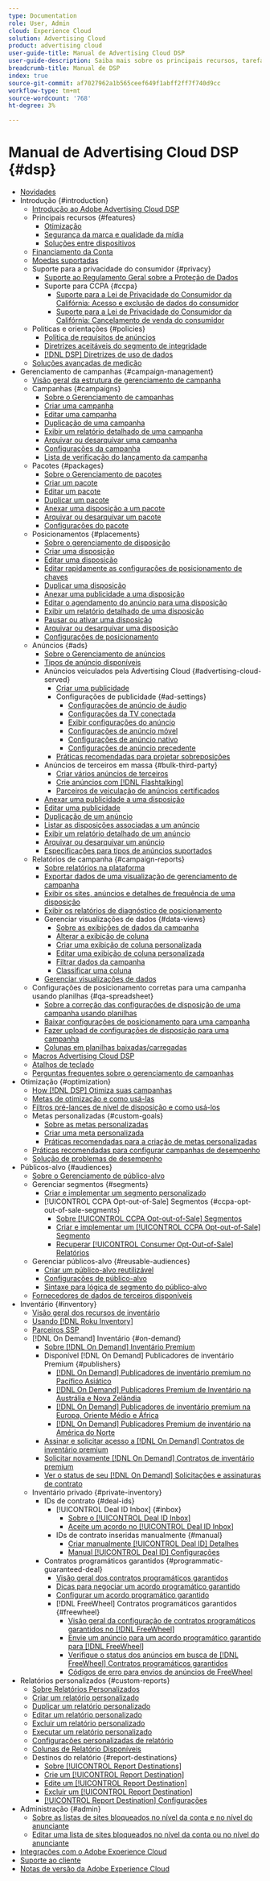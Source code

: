 ```yaml
---
type: Documentation
role: User, Admin
cloud: Experience Cloud
solution: Advertising Cloud
product: advertising cloud
user-guide-title: Manual de Advertising Cloud DSP
user-guide-description: Saiba mais sobre os principais recursos, tarefas, configurações e outros recursos necessários para gerenciar, otimizar e relatar suas estratégias de anúncios gráficos usando o Advertising Cloud DSP.
breadcrumb-title: Manual de DSP
index: true
source-git-commit: af7027962a1b565ceef649f1abff2ff7f740d9cc
workflow-type: tm+mt
source-wordcount: '768'
ht-degree: 3%

---
```



# Manual de Advertising Cloud DSP {#dsp}

+ [Novidades](/help/dsp/home.md)
+ Introdução {#introduction}
   + [Introdução ao Adobe Advertising Cloud DSP](/help/dsp/introduction/dsp-about.md)
   + Principais recursos {#features}
      + [Otimização](/help/dsp/introduction/features/optimization.md)
      + [Segurança da marca e qualidade da mídia](/help/dsp/introduction/features/brand-safety-media-quality.md)
      + [Soluções entre dispositivos](/help/dsp/introduction/features/cross-device-solutions.md)
   + [Financiamento da Conta](/help/dsp/introduction/billing/account-funding.md)
   + [Moedas suportadas](/help/dsp/currency.md)
   + Suporte para a privacidade do consumidor {#privacy}
      + [Suporte ao Regulamento Geral sobre a Proteção de Dados](https://experienceleague.adobe.com/docs/advertising-cloud/privacy/ad-cloud-gdpr.html)
      + Suporte para CCPA {#ccpa}
         + [Suporte para a Lei de Privacidade do Consumidor da Califórnia: Acesso e exclusão de dados do consumidor](https://experienceleague.adobe.com/docs/advertising-cloud/privacy/ccpa/ad-cloud-ccpa-access-delete.html)
         + [Suporte para a Lei de Privacidade do Consumidor da Califórnia: Cancelamento de venda do consumidor](https://experienceleague.adobe.com/docs/advertising-cloud/privacy/ccpa/ad-cloud-ccpa-opt-out-of-sale.html)
   + Políticas e orientações {#policies}
      + [Política de requisitos de anúncios](https://experienceleague.adobe.com/docs/advertising-cloud/policies/ad-requirements-policy.html)
      + [Diretrizes aceitáveis do segmento de integridade](https://experienceleague.adobe.com/docs/advertising-cloud/policies/health-segment-guidelines.html)
      + [[!DNL DSP] Diretrizes de uso de dados](https://experienceleague.adobe.com/docs/advertising-cloud/policies/data-usage-guidelines.html)
   + [Soluções avançadas de medição](/help/dsp/introduction/advanced-measurement-services.md)
+ Gerenciamento de campanhas {#campaign-management}
   + [Visão geral da estrutura de gerenciamento de campanha](/help/dsp/campaign-management/campaign-management-overview.md)
   + Campanhas {#campaigns}
      + [Sobre o Gerenciamento de campanhas](/help/dsp/campaign-management/campaigns/campaign-about.md)
      + [Criar uma campanha](/help/dsp/campaign-management/campaigns/campaign-create.md)
      + [Editar uma campanha](/help/dsp/campaign-management/campaigns/campaign-edit.md)
      + [Duplicação de uma campanha](/help/dsp/campaign-management/campaigns/campaign-duplicate.md)
      + [Exibir um relatório detalhado de uma campanha](/help/dsp/campaign-management/campaigns/campaign-view-report.md)
      + [Arquivar ou desarquivar uma campanha](/help/dsp/campaign-management/campaigns/campaign-archive-unarchive.md)
      + [Configurações da campanha](/help/dsp/campaign-management/campaigns/campaign-settings.md)
      + [Lista de verificação do lançamento da campanha](/help/dsp/campaign-management/campaign-launch-checklist.md)
   + Pacotes {#packages}
      + [Sobre o Gerenciamento de pacotes](/help/dsp/campaign-management/packages/package-about.md)
      + [Criar um pacote](/help/dsp/campaign-management/packages/package-create.md)
      + [Editar um pacote](/help/dsp/campaign-management/packages/package-edit.md)
      + [Duplicar um pacote](/help/dsp/campaign-management/packages/package-duplicate.md)
      + [Anexar uma disposição a um pacote](/help/dsp/campaign-management/packages/package-attach-placement.md)
      + [Arquivar ou desarquivar um pacote](/help/dsp/campaign-management/packages/package-archive-unarchive.md)
      + [Configurações do pacote](/help/dsp/campaign-management/packages/package-settings.md)
   + Posicionamentos {#placements}
      + [Sobre o gerenciamento de disposição](/help/dsp/campaign-management/placements/placement-about.md)
      + [Criar uma disposição](/help/dsp/campaign-management/placements/placement-create.md)
      + [Editar uma disposição](/help/dsp/campaign-management/placements/placement-edit.md)
      + [Editar rapidamente as configurações de posicionamento de chaves](/help/dsp/campaign-management/placements/placement-quick-edit.md)
      + [Duplicar uma disposição](/help/dsp/campaign-management/placements/placement-duplicate.md)
      + [Anexar uma publicidade a uma disposição](/help/dsp/campaign-management/ads/ad-attach-to-placement.md)
      + [Editar o agendamento do anúncio para uma disposição](/help/dsp/campaign-management/placements/placement-edit-ad-schedule.md)
      + [Exibir um relatório detalhado de uma disposição](/help/dsp/campaign-management/placements/placement-view-report.md)
      + [Pausar ou ativar uma disposição](/help/dsp/campaign-management/placements/placement-pause-activate.md)
      + [Arquivar ou desarquivar uma disposição](/help/dsp/campaign-management/placements/placement-archive-unarchive.md)
      + [Configurações de posicionamento](/help/dsp/campaign-management/placements/placement-settings.md)
   + Anúncios {#ads}
      + [Sobre o Gerenciamento de anúncios](/help/dsp/campaign-management/ads/ad-about.md)
      + [Tipos de anúncio disponíveis](/help/dsp/campaign-management/ads/ad-types.md)
      + Anúncios veiculados pela Advertising Cloud {#advertising-cloud-served}
         + [Criar uma publicidade](/help/dsp/campaign-management/ads/ad-create.md)
         + Configurações de publicidade {#ad-settings}
            + [Configurações de anúncio de áudio](/help/dsp/campaign-management/ads/ad-settings-audio.md)
            + [Configurações da TV conectada](/help/dsp/campaign-management/ads/ad-settings-connected-tv.md)
            + [Exibir configurações do anúncio](/help/dsp/campaign-management/ads/ad-settings-display.md)
            + [Configurações de anúncio móvel](/help/dsp/campaign-management/ads/ad-settings-mobile.md)
            + [Configurações de anúncio nativo](/help/dsp/campaign-management/ads/ad-settings-native.md)
            + [Configurações de anúncio precedente](/help/dsp/campaign-management/ads/ad-settings-pre-roll.md)
         + [Práticas recomendadas para projetar sobreposições](/help/dsp/campaign-management/ads/ad-best-practices-overlays.md)
      + Anúncios de terceiros em massa {#bulk-third-party}
         + [Criar vários anúncios de terceiros](/help/dsp/campaign-management/ads/ad-create-third-party.md)
         + [Crie anúncios com [!DNL Flashtalking]](/help/dsp/campaign-management/ads/ad-create-flashtalking.md)
         + [Parceiros de veiculação de anúncios certificados](/help/dsp/campaign-management/ads/certified-ad-servers.md)
      + [Anexar uma publicidade a uma disposição](https://experienceleague.adobe.com/docs/advertising-cloud/dsp/campaign-management/placements/ad-attach-to-placement.html)<!-- Dupe link to this file (in Placements chapter), so need to use an absolute link in one of the listings -->
      + [Editar uma publicidade](/help/dsp/campaign-management/ads/ad-edit.md)
      + [Duplicação de um anúncio](/help/dsp/campaign-management/ads/ad-duplicate.md)
      + [Listar as disposições associadas a um anúncio](/help/dsp/campaign-management/ads/ad-list-placements.md)
      + [Exibir um relatório detalhado de um anúncio](/help/dsp/campaign-management/ads/ad-view-report.md)
      + [Arquivar ou desarquivar um anúncio](/help/dsp/campaign-management/ads/ad-archive-unarchive.md)
      + [Especificações para tipos de anúncios suportados](/help/dsp/assets/ad-specs.pdf)
   + Relatórios de campanha {#campaign-reports}
      + [Sobre relatórios na plataforma](/help/dsp/campaign-management/reports/campaign-reports-about.md)
      + [Exportar dados de uma visualização de gerenciamento de campanha](/help/dsp/campaign-management/reports/campaign-export-data.md)
      + [Exibir os sites, anúncios e detalhes de frequência de uma disposição](/help/dsp/campaign-management/reports/placement-details-view.md)
      + [Exibir os relatórios de diagnóstico de posicionamento](/help/dsp/campaign-management/reports/placement-diagnostics.md)
      + Gerenciar visualizações de dados {#data-views}
         + [Sobre as exibições de dados da campanha](/help/dsp/campaign-management/reports/campaign-data-views-about.md)
         + [Alterar a exibição de coluna](/help/dsp/campaign-management/reports/column-view-change.md)
         + [Criar uma exibição de coluna personalizada](/help/dsp/campaign-management/reports/column-view-create.md)
         + [Editar uma exibição de coluna personalizada](/help/dsp/campaign-management/reports/column-view-edit.md)
         + [Filtrar dados da campanha](/help/dsp/campaign-management/reports/campaign-data-filter.md)
         + [Classificar uma coluna](/help/dsp/campaign-management/reports/campaign-data-sort.md)
      + [Gerenciar visualizações de dados](/help/dsp/campaign-management/reports/campaign-data-visualization-manage.md)
   + Configurações de posicionamento corretas para uma campanha usando planilhas {#qa-spreadsheet}
      + [Sobre a correção das configurações de disposição de uma campanha usando planilhas](/help/dsp/campaign-management/qa/qa-about.md)
      + [Baixar configurações de posicionamento para uma campanha](/help/dsp/campaign-management/qa/qa-sheet-download.md)
      + [Fazer upload de configurações de disposição para uma campanha](/help/dsp/campaign-management/qa/qa-sheet-upload.md)
      + [Colunas em planilhas baixadas/carregadas](/help/dsp/campaign-management/qa/qa-sheet-columns.md)
   + [Macros Advertising Cloud DSP](/help/dsp/campaign-management/macros.md)
   + [Atalhos de teclado](/help/dsp/campaign-management/reports/keyboard-shortcuts.md)
   + [Perguntas frequentes sobre o gerenciamento de campanhas](/help/dsp/campaign-management/campaign-management-faq.md)
+ Otimização {#optimization}
   + [How [!DNL DSP] Otimiza suas campanhas](/help/dsp/optimization/optimization-how-dsp-optimizes-campaigns.md)
   + [Metas de otimização e como usá-las](/help/dsp/optimization/optimization-goals.md)
   + [Filtros pré-lances de nível de disposição e como usá-los](/help/dsp/optimization/optimization-pre-bid-filters.md)
   + Metas personalizadas {#custom-goals}
      + [Sobre as metas personalizadas](/help/dsp/optimization/custom-goal-about.md)
      + [Criar uma meta personalizada](/help/dsp/optimization/custom-goal-create.md)
      + [Práticas recomendadas para a criação de metas personalizadas](/help/dsp/optimization/custom-goal-best-practices.md)
   + [Práticas recomendadas para configurar campanhas de desempenho](/help/dsp/optimization/campaign-best-practices-performance.md)
   + [Solução de problemas de desempenho](/help/dsp/optimization/troubleshooting-performance.md)
+ Públicos-alvo {#audiences}
   + [Sobre o Gerenciamento de público-alvo](/help/dsp/audiences/audience-about.md)
   + Gerenciar segmentos {#segments}
      + [Criar e implementar um segmento personalizado](/help/dsp/audiences/custom-segment-create.md)
      + [!UICONTROL CCPA Opt-out-of-Sale] Segmentos {#ccpa-opt-out-of-sale-segments}
         + [Sobre [!UICONTROL CCPA Opt-out-of-Sale] Segmentos](/help/dsp/audiences/ccpa-opt-out-about.md)
         + [Criar e implementar um [!UICONTROL CCPA Opt-out-of-Sale] Segmento](/help/dsp/audiences/ccpa-opt-out-segment-create.md)
         + [Recuperar [!UICONTROL Consumer Opt-Out-of-Sale] Relatórios](/help/dsp/audiences/ccpa-opt-out-segment-report-retrieve.md)
   + Gerenciar públicos-alvo {#reusable-audiences}
      + [Criar um público-alvo reutilizável](/help/dsp/audiences/reusable-audience-create.md)
      + [Configurações de público-alvo](/help/dsp/audiences/audience-settings.md)
      + [Sintaxe para lógica de segmento do público-alvo](/help/dsp/audiences/audience-segment-logic-syntax.md)
   + [Fornecedores de dados de terceiros disponíveis](/help/dsp/audiences/third-party-data-providers.md)
+ Inventário {#inventory}
   + [Visão geral dos recursos de inventário](/help/dsp/inventory/inventory-overview.md)
   + [Usando [!DNL Roku Inventory]](/help/dsp/inventory/roku-inventory.md)
   + [Parceiros SSP](/help/dsp/inventory/ssp-partners.md)
   + [!DNL On Demand] Inventário {#on-demand}
      + [Sobre [!DNL On Demand] Inventário Premium](/help/dsp/inventory/on-demand-inventory-about.md)
      + Disponível [!DNL On Demand] Publicadores de inventário Premium {#publishers}
         + [[!DNL On Demand] Publicadores de inventário premium no Pacífico Asiático](/help/dsp/inventory/on-demand-inventory-publishers-apac.md)
         + [[!DNL On Demand] Publicadores Premium de Inventário na Austrália e Nova Zelândia](/help/dsp/inventory/on-demand-inventory-publishers-anz.md)
         + [[!DNL On Demand] Publicadores de inventário premium na Europa, Oriente Médio e África](/help/dsp/inventory/on-demand-inventory-publishers-emea.md)
         + [[!DNL On Demand] Publicadores Premium de inventário na América do Norte](/help/dsp/inventory/on-demand-inventory-publishers-na.md)
      + [Assinar e solicitar acesso a [!DNL On Demand] Contratos de inventário premium](/help/dsp/inventory/on-demand-inventory-subscribe.md)
      + [Solicitar novamente [!DNL On Demand] Contratos de inventário premium](/help/dsp/inventory/on-demand-inventory-rerequest.md)
      + [Ver o status de seu [!DNL On Demand] Solicitações e assinaturas de contrato](/help/dsp/inventory/on-demand-inventory-view-status.md)
   + Inventário privado {#private-inventory}
      + IDs de contrato {#deal-ids}
         + [!UICONTROL Deal ID Inbox] {#inbox}
            + [Sobre o [!UICONTROL Deal ID Inbox]](/help/dsp/inventory/deal-id-inbox-about.md)
            + [Aceite um acordo no [!UICONTROL Deal ID Inbox]](/help/dsp/inventory/deal-id-inbox-accept.md)
         + IDs de contrato inseridas manualmente {#manual}
            + [Criar manualmente [!UICONTROL Deal ID] Detalhes](/help/dsp/inventory/deal-id-create.md)
            + [Manual [!UICONTROL Deal ID] Configurações](/help/dsp/inventory/deal-id-settings.md)
      + Contratos programáticos garantidos {#programmatic-guaranteed-deal}
         + [Visão geral dos contratos programáticos garantidos](/help/dsp/inventory/programmatic-guaranteed-about.md)
         + [Dicas para negociar um acordo programático garantido](/help/dsp/inventory/programmatic-guaranteed-tips.md)
         + [Configurar um acordo programático garantido](/help/dsp/inventory/programmatic-guaranteed-set-up.md)
         + [!DNL FreeWheel] Contratos programáticos garantidos {#freewheel}
            + [Visão geral da configuração de contratos programáticos garantidos no [!DNL FreeWheel]](/help/dsp/inventory/freewheel-overview.md)
            + [Envie um anúncio para um acordo programático garantido para [!DNL FreeWheel]](/help/dsp/inventory/freewheel-submit.md)
            + [Verifique o status dos anúncios em busca de [!DNL FreeWheel] Contratos programáticos garantidos](/help/dsp/inventory/freewheel-check-status.md)
            + [Códigos de erro para envios de anúncios de FreeWheel](/help/dsp/inventory/freewheel-error-codes.md)
+ Relatórios personalizados {#custom-reports}
   + [Sobre Relatórios Personalizados](/help/dsp/reports/report-about.md)
   + [Criar um relatório personalizado](/help/dsp/reports/report-create.md)
   + [Duplicar um relatório personalizado](/help/dsp/reports/report-copy.md)
   + [Editar um relatório personalizado](/help/dsp/reports/report-edit.md)
   + [Excluir um relatório personalizado](/help/dsp/reports/report-delete.md)
   + [Executar um relatório personalizado](/help/dsp/reports/report-run-now.md)
   + [Configurações personalizadas de relatório](/help/dsp/reports/report-settings.md)
   + [Colunas de Relatório Disponíveis](/help/dsp/reports/report-columns.md)
   + Destinos do relatório {#report-destinations}
      + [Sobre [!UICONTROL Report Destinations]](/help/dsp/reports/report-destinations/report-destination-about.md)
      + [Crie um [!UICONTROL Report Destination]](/help/dsp/reports/report-destinations/report-destination-create.md)
      + [Edite um [!UICONTROL Report Destination]](/help/dsp/reports/report-destinations/report-destination-edit.md)
      + [Excluir um [!UICONTROL Report Destination]](/help/dsp/reports/report-destinations/report-destination-delete.md)
      + [[!UICONTROL Report Destination] Configurações](/help/dsp/reports/report-destinations/report-destination-settings.md)
+ Administração {#admin}
   + [Sobre as listas de sites bloqueados no nível da conta e no nível do anunciante](/help/dsp/admin/blocked-sites-list-about.md)
   + [Editar uma lista de sites bloqueados no nível da conta ou no nível do anunciante](/help/dsp/admin/blocked-sites-list-edit.md)
+ [Integrações com o Adobe Experience Cloud](https://experienceleague.adobe.com/docs/advertising-cloud/integrations/home.html)<!-- Dupe link to this file, so need to use an absolute link in one of the listings -->
+ [Suporte ao cliente](https://helpx.adobe.com/br/contact/enterprise-support.ec.html)
+ [Notas de versão da Adobe Experience Cloud](https://experienceleague.adobe.com/docs/release-notes/experience-cloud/current.html)
